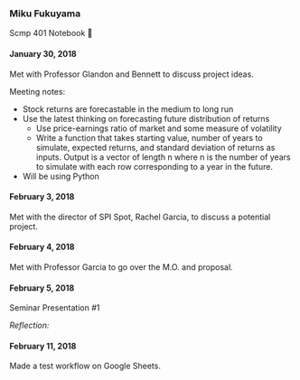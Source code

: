 ### Miku Fukuyama
Scmp 401 Notebook :notebook:

#### January 30, 2018
Met with Professor Glandon and Bennett to discuss project ideas.

Meeting notes:
- Stock returns are forecastable in the medium to long run
- Use the latest thinking on forecasting future distribution of returns
  - Use price-earnings ratio of market and some measure of volatility
  - Write a function that takes starting value, number of years to simulate, expected returns, and standard deviation of returns as inputs. Output is a vector of length n where n is the number of years to simulate with each row corresponding to a year in the future.
- Will be using Python


#### February 3, 2018
Met with the director of SPI Spot, Rachel Garcia, to discuss a potential project.


#### February 4, 2018
Met with Professor Garcia to go over the M.O. and proposal.


#### February 5, 2018
Seminar Presentation #1

*Reflection:*


#### February 11, 2018
Made a test workflow on Google Sheets.
